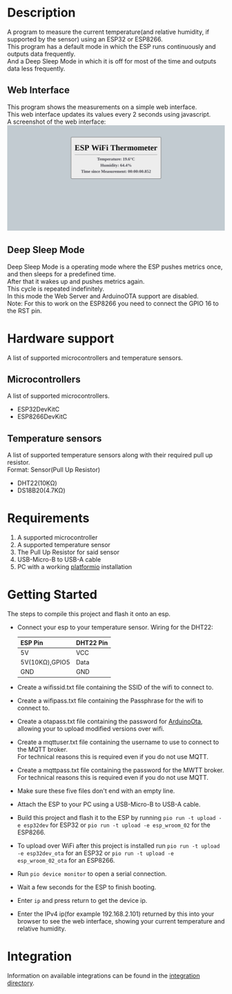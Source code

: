 # Description
A program to measure the current temperature(and relative humidity, if supported by the sensor) using an ESP32 or ESP8266.  
This program has a default mode in which the ESP runs continuously and outputs data frequently.  
And a Deep Sleep Mode in which it is off for most of the time and outputs data less frequently.

## Web Interface  
This program shows the measurements on a simple web interface.  
This web interface updates its values every 2 seconds using javascript.  
A screenshot of the web interface:  
![web interface](./images/web_interface.png)

## Deep Sleep Mode
Deep Sleep Mode is a operating mode where the ESP pushes metrics once, and then sleeps for a predefined time.  
After that it wakes up and pushes metrics again.  
This cycle is repeated indefinitely.  
In this mode the Web Server and ArduinoOTA support are disabled.  
Note: For this to work on the ESP8266 you need to connect the GPIO 16 to the RST pin.

# Hardware support
A list of supported microcontrollers and temperature sensors.

## Microcontrollers
A list of supported microcontrollers.
 * ESP32DevKitC
 * ESP8266DevKitC

## Temperature sensors
A list of supported temperature sensors along with their required pull up resistor.  
Format: Sensor(Pull Up Resistor)
 * DHT22(10ḲΩ)
 * DS18B20(4.7KΩ)

# Requirements
 1. A supported microcontroller
 2. A supported temperature sensor
 3. The Pull Up Resistor for said sensor
 4. USB-Micro-B to USB-A cable
 5. PC with a working [platformio](https://platformio.org/) installation

# Getting Started
The steps to compile this project and flash it onto an esp.  

 * Connect your esp to your temperature sensor. Wiring for the DHT22:

    |ESP Pin       |DHT22 Pin|
    |--------------|---------|
    |5V            |VCC      |
    |5V(10KΩ),GPIO5|Data     |
    |GND           |GND      |

 * Create a wifissid.txt file containing the SSID of the wifi to connect to.
 * Create a wifipass.txt file containing the Passphrase for the wifi to connect to.
 * Create a otapass.txt file containing the password for [ArduinoOta](https://www.arduino.cc/reference/en/libraries/arduinoota/), allowing your to upload modified versions over wifi.
 * Create a mqttuser.txt file containing the username to use to connect to the MQTT broker.  
   For technical reasons this is required even if you do not use MQTT.
 * Create a mqttpass.txt file containing the password for the MWTT broker.   
   For technical reasons this is required even if you do not use MQTT.
 * Make sure these five files don't end with an empty line.
 * Attach the ESP to your PC using a USB-Micro-B to USB-A cable.
 * Build this project and flash it to the ESP by running `pio run -t upload -e esp32dev` for ESP32 or `pio run -t upload -e esp_wroom_02` for the ESP8266.
 * To upload over WiFi after this project is installed run `pio run -t upload -e esp32dev_ota` for an ESP32 or `pio run -t upload -e esp_wroom_02_ota` for an ESP8266.
 * Run `pio device monitor` to open a serial connection.
 * Wait a few seconds for the ESP to finish booting.
 * Enter `ip` and press return to get the device ip.
 * Enter the IPv4 ip(for example 192.168.2.101) returned by this into your browser to see the web interface, showing your current temperature and relative humidity.

# Integration
Information on available integrations can be found in the [integration directory](./integration/README.md).
